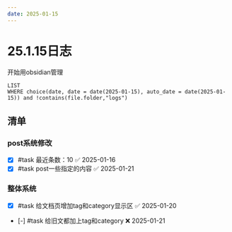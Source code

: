 ```yaml
---
date: 2025-01-15
---
```


# 25.1.15日志

开始用obsidian管理

```dataview
LIST
WHERE choice(date, date = date(2025-01-15), auto_date = date(2025-01-15)) and !contains(file.folder,"logs")
```

## 清单

### post系统修改

- [x] #task 最近条数：10 ✅ 2025-01-16
- [x] #task post一些指定的内容 ✅ 2025-01-21

### 整体系统

- [x] #task 给文档页增加tag和category显示区 ✅ 2025-01-20
- [-] #task 给旧文都加上tag和category ❌ 2025-01-21
